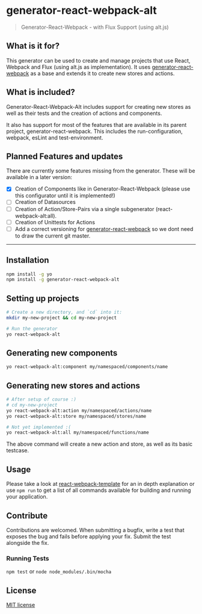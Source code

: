 # generator-react-webpack-alt
> Generator-React-Webpack - with Flux Support (using alt.js)

## What is it for?
This generator can be used to create and manage projects that use React, Webpack and Flux (using alt.js as implementation). It uses [generator-react-webpack](https://github.com/newtriks/generator-react-webpack) as a base and extends it to create new stores and actions.

## What is included?
Generator-React-Webpack-Alt includes support for creating new stores as well as their tests and the creation of actions and components.

It also has support for most of the features that are available in its parent project, generator-react-webpack. This includes the run-configuration, webpack, esLint and test-environment.

## Planned Features and updates
There are currently some features missing from the generator. These will be available in a later version:

- [x] Creation of Components like in Generator-React-Webpack (please use this configurator until it is implemented!)
- [ ] Creation of Datasources
- [ ] Creation of Action/Store-Pairs via a single subgenerator (react-webpack-alt:all).
- [ ] Creation of Unittests for Actions
- [ ] Add a correct versioning for [generator-react-webpack](https://github.com/newtriks/generator-react-webpack) so we dont need to draw the current git master.

---

## Installation
```bash
npm install -g yo
npm install -g generator-react-webpack-alt
```

## Setting up projects
```bash
# Create a new directory, and `cd` into it:
mkdir my-new-project && cd my-new-project

# Run the generator
yo react-webpack-alt
```

## Generating new components
```bash
yo react-webpack-alt:component my/namespaced/components/name
```

## Generating new stores and actions
```bash
# After setup of course :)
# cd my-new-project
yo react-webpack-alt:action my/namespaced/actions/name
yo react-webpack-alt:store my/namespaced/stores/name

# Not yet implemented :(
yo react-webpack-alt:all my/namespaced/functions/name
```

The above command will create a new action and store, as well as its basic testcase.

## Usage
Please take a look at [react-webpack-template](https://github.com/weblogixx/react-webpack-template) for an in depth explanation or use `npm run` to get a list of all commands available for building and running your application.

## Contribute

Contributions are welcomed. When submitting a bugfix, write a test that exposes the bug and fails before applying your fix. Submit the test alongside the fix.

### Running Tests

`npm test` or `node node_modules/.bin/mocha`

## License

[MIT license](http://opensource.org/licenses/MIT)
